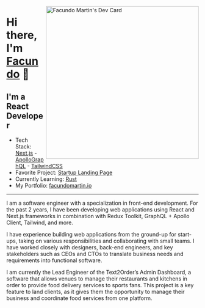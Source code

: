 <a href="https://app.daily.dev/facundomartin1" target="_blank" rel="noreferrer"><img src="https://api.daily.dev/devcards/993e619d860343aba0b882e1587c9f91.png?r=821" width="400" align="right" alt="Facundo Martin's Dev Card"/></a>
# Hi there, I'm [Facundo](https://facundomartin.io) 👋

## I'm a React Developer

* Tech Stack: [Next.js](https://nextjs.org/) - [ApolloGraphQL](https://www.apollographql.com/) - [TailwindCSS](https://tailwindcss.com/)
* Favorite Project: [Startup Landing Page](https://www.facundomartin.io/)
* Currently Learning: [Rust](https://www.rust-lang.org/)
* My Portfolio: [facundomartin.io](https://www.facundomartin.io/)

---




I am a software engineer with a specialization in front-end development. For the past 2 years, I have been developing web applications using React and Next.js frameworks in combination with Redux Toolkit, GraphQL + Apollo Client, Tailwind, and more.

I have experience building web applications from the ground-up for start-ups, taking on various responsibilities and collaborating with small teams. I have worked closely with designers, back-end engineers, and key stakeholders such as CEOs and CTOs to translate business needs and requirements into functional software.

I am currently the Lead Engineer of the Text2Order’s Admin Dashboard, a software that allows venues to manage their restaurants and kitchens in order to provide food delivery services to sports fans. This project is a key feature to land clients, as it gives them the opportunity to manage their business and coordinate food services from one platform.


<!-- ### Languages and Tools:

[<img align="left" alt="Visual Studio Code" width="26px" src="https://cdn.jsdelivr.net/gh/devicons/devicon/icons/vscode/vscode-original.svg" style="padding-right:10px;" />](9https://code.visualstudio.com/)
<img align="left" alt="HTML5" width="26px" src="https://cdn.jsdelivr.net/gh/devicons/devicon/icons/html5/html5-original.svg" style="padding-right:10px;" />
<img align="left" alt="CSS3" width="26px" src="https://cdn.jsdelivr.net/gh/devicons/devicon/icons/css3/css3-original.svg" style="padding-right:10px;" />
[<img align="left" alt="Sass" width="26px" src="https://cdn.jsdelivr.net/gh/devicons/devicon/icons/sass/sass-original.svg" style="padding-right:10px;" />](https://sass-lang.com/)
[<img align="left" alt="JavaScript" width="26px" src="https://cdn.jsdelivr.net/gh/devicons/devicon/icons/javascript/javascript-original.svg" style="padding-right:10px;" />](https://www.javascript.com/)
[<img align="left" alt="React" width="26px" src="https://cdn.jsdelivr.net/gh/devicons/devicon/icons/react/react-original.svg" style="padding-right:10px;" />](https://reactjs.org/)
[<img align="left" alt="Next.js" width="26px" src="https://www.svgrepo.com/show/354113/nextjs-icon.svg" style="padding-right:10px;" />](https://nextjs.org/)
[<img align="left" alt="Node.js" width="26px" src="https://cdn.jsdelivr.net/gh/devicons/devicon/icons/nodejs/nodejs-original.svg" style="padding-right:10px;" />](https://nodejs.org/en/)

[<img align="left" alt="Firebase" width="26px" src="https://www.svgrepo.com/show/353735/firebase.svg" style="padding-right:10px;" />](https://firebase.google.com/)
[<img align="left" alt="Sanity" width="26px" src="https://www.svgrepo.com/show/354309/sanity.svg" style="padding-right:10px;" />](https://www.sanity.io/)
<img align="left" alt="APIs" width="26px" src="https://www.svgrepo.com/show/93871/api.svg" style="padding-right:10px;" />
[<img align="left" alt="Git" width="26px" src="https://cdn.jsdelivr.net/gh/devicons/devicon/icons/git/git-original.svg" style="padding-right:10px;" />](https://git-scm.com/)
[<img align="left" alt="GitHub" width="26px" src="https://user-images.githubusercontent.com/3369400/139447912-e0f43f33-6d9f-45f8-be46-2df5bbc91289.png" style="padding-right:10px;" />](hhttps://github.com/Facundo-Martin)
[<img align="left" alt="GitHub" width="26px" src="https://user-images.githubusercontent.com/3369400/139448065-39a229ba-4b06-434b-bc67-616e2ed80c8f.png" style="padding-right:10px;" />](https://github.com/Facundo-Martin)

<br />
<br /> -->

<!-- ### Contact:

[<img align="left" alt="LinkedIn" width="26px" src="https://www.svgrepo.com/show/157006/linkedin.svg" style="padding-right:10px;" />](https://www.linkedin.com/in/facundo-martin-88637422b/)
[<img align="left" alt="Gmail" width="26px" src="https://www.svgrepo.com/show/381000/new-logo-gmail.svg" style="padding-right:10px;" />](https://www.gmail.com)
<br /> -->
<!-- <br />
 <details>
  <summary> Languages Stats</summary>
 <br />
 
[![Top Langs](https://github-readme-stats.vercel.app/api/top-langs/?username=Facundo-Martin)](https://github.com/Facundo-Martin/github-readme-stats) -->

<!-- ### 📕 Latest Projects -->

<!-- BLOG-POST-LIST:START -->

<!-- - [How To Pass Application Tracking Systems &lpar;ATS&rpar; &amp; Get Interviews - Resume Tips for Software Developer](https://dev.to/codestackr/how-to-pass-application-tracking-systems-ats-get-interviews-resume-tips-for-software-developer-4bmo)
- [Microinteractions: Password Validation Animation](https://dev.to/codestackr/microinteractions-password-validation-animation-5629)
- [Notion + YouTube - A Powerful Combination for Productivity](https://dev.to/codestackr/notion-youtube-a-powerful-combination-for-productivity-1def)
- [Regular Expressions &lpar;RegEx&rpar; Crash Course](https://dev.to/codestackr/regular-expressions-regex-crash-course-248n)
- [Emmet Part 2 - Advanced](https://dev.to/codestackr/emmet-part-2-advanced-4c65) -->
<!-- BLOG-POST-LIST:END -->
<!--
➡️ [more blog posts...](https://codestackr.com) -->

<!-- --- -->

<!-- <details>
  <summary>:zap: Recent GitHub Activity</summary>

<!--START_SECTION:activity-->
<!-- 1. ❌ Closed PR [#5](https://github.com/codeSTACKr/nft-landing-page/pull/5) in [codeSTACKr/nft-landing-page](https://github.com/codeSTACKr/nft-landing-page)
2. 💪 Opened PR [#1580](https://github.com/anuraghazra/github-readme-stats/pull/1580) in [anuraghazra/github-readme-stats](https://github.com/anuraghazra/github-readme-stats)
3. 🗣 Commented on [#1572](https://github.com/anuraghazra/github-readme-stats/issues/1572) in [anuraghazra/github-readme-stats](https://github.com/anuraghazra/github-readme-stats)
4. 🎉 Merged PR [#1](https://github.com/mongodb-developer/mongodb-ecommerce/pull/1) in [mongodb-developer/mongodb-ecommerce](https://github.com/mongodb-developer/mongodb-ecommerce)
5. 💪 Opened PR [#1](https://github.com/mongodb-developer/mongodb-ecommerce/pull/1) in [mongodb-developer/mongodb-ecommerce](https://github.com/mongodb-developer/mongodb-ecommerce) -->
<!--END_SECTION:activity-->

<!-- </details>  -->
<!-- 
 <details>
  <summary>:zap: GitHub Stats</summary>

  <img align="left" alt="codeSTACKr's GitHub Stats" src="https://github-readme-stats.vercel.app/api?username=codeSTACKr&show_icons=true&hide_border=false&title_color=ff652f&icon_color=FFE400&bg_color=09131B&text_color=ffffff&border_color=0c1a25" /> -->
